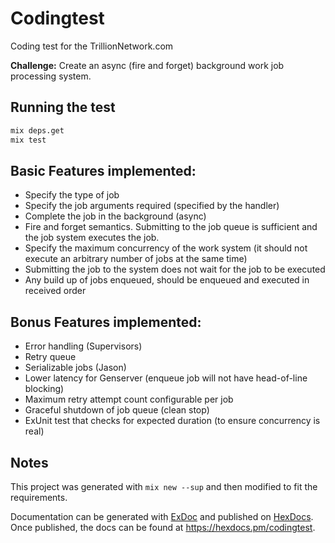 # Codingtest

Coding test for the TrillionNetwork.com

**Challenge:** Create an async (fire and forget) background work job processing system.

## Running the test

```bash
mix deps.get
mix test
```

## Basic Features implemented:

- Specify the type of job
- Specify the job arguments required (specified by the handler)
- Complete the job in the background (async)
- Fire and forget semantics. Submitting to the job queue is sufficient and the job system executes the job.
- Specify the maximum concurrency of the work system (it should not execute an arbitrary number of jobs at the same time)
- Submitting the job to the system does not wait for the job to be executed
- Any build up of jobs enqueued, should be enqueued and executed in received order

## Bonus Features implemented:

- Error handling (Supervisors)
- Retry queue
- Serializable jobs (Jason)
- Lower latency for Genserver (enqueue job will not have head-of-line blocking)
- Maximum retry attempt count configurable per job
- Graceful shutdown of job queue (clean stop)
- ExUnit test that checks for expected duration (to ensure concurrency is real)

## Notes

This project was generated with `mix new --sup` and then modified to fit the
requirements.

Documentation can be generated with [ExDoc](https://github.com/elixir-lang/ex_doc)
and published on [HexDocs](https://hexdocs.pm). Once published, the docs can
be found at <https://hexdocs.pm/codingtest>.

